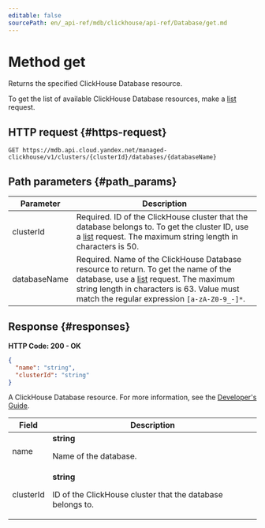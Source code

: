 ```yaml
---
editable: false
sourcePath: en/_api-ref/mdb/clickhouse/api-ref/Database/get.md
---
```


# Method get
Returns the specified ClickHouse Database resource.
 
To get the list of available ClickHouse Database resources, make a [list](/docs/managed-clickhouse/api-ref/Database/list) request.
 
## HTTP request {#https-request}
```
GET https://mdb.api.cloud.yandex.net/managed-clickhouse/v1/clusters/{clusterId}/databases/{databaseName}
```
 
## Path parameters {#path_params}
 
Parameter | Description
--- | ---
clusterId | Required. ID of the ClickHouse cluster that the database belongs to. To get the cluster ID, use a [list](/docs/managed-clickhouse/api-ref/Cluster/list) request.  The maximum string length in characters is 50.
databaseName | Required. Name of the ClickHouse Database resource to return. To get the name of the database, use a [list](/docs/managed-clickhouse/api-ref/Database/list) request.  The maximum string length in characters is 63. Value must match the regular expression `` [a-zA-Z0-9_-]* ``.
 
## Response {#responses}
**HTTP Code: 200 - OK**

```json 
{
  "name": "string",
  "clusterId": "string"
}
```
A ClickHouse Database resource. For more information, see the 
[Developer's Guide](/docs/managed-clickhouse/concepts).
 
Field | Description
--- | ---
name | **string**<br><p>Name of the database.</p> 
clusterId | **string**<br><p>ID of the ClickHouse cluster that the database belongs to.</p> 
